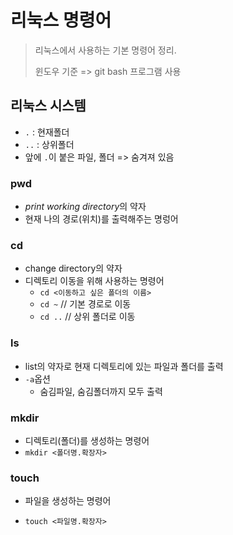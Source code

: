 # 리눅스 명령어

> 리눅스에서 사용하는 기본 명령어 정리. 
>
> 윈도우 기준 => git bash 프로그램 사용



## 리눅스 시스템

- `.` : 현재폴더
- `..` : 상위폴더
- 앞에 `.`이 붙은 파일, 폴더 => 숨겨져 있음



### pwd

- *print working directory*의 약자
- 현재 나의 경로(위치)를 출력해주는 명렁어



### cd

- change directory의 약자
- 디렉토리 이동을 위해 사용하는 명령어
  - `cd <이동하고 싶은 폴더의 이름>`
  - `cd ~`  // 기본 경로로 이동
  - `cd ..`  // 상위 폴더로 이동



### ls

- list의 약자로 현재 디렉토리에 있는 파일과 폴더를 출력
- `-a`옵션
  - 숨김파일, 숨김폴더까지 모두 출력



### mkdir

- 디렉토리(폴더)를 생성하는 명령어
- `mkdir <폴더명.확장자>`



### touch

- 파일을 생성하는 명령어

- `touch <파일명.확장자>`

  